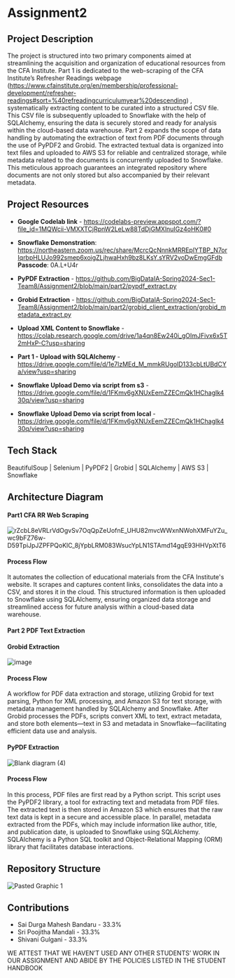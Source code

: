 # Assignment2

## Project Description
The project is structured into two primary components aimed at streamlining the acquisition and organization of educational resources from the CFA Institute. Part 1 is dedicated to the web-scraping of the CFA Institute’s Refresher Readings webpage (https://www.cfainstitute.org/en/membership/professional-development/refresher-readings#sort=%40refreadingcurriculumyear%20descending) , systematically extracting content to be curated into a structured CSV file. This CSV file is subsequently uploaded to Snowflake with the help of SQLAlchemy, ensuring the data is securely stored and ready for analysis within the cloud-based data warehouse. Part 2 expands the scope of data handling by automating the extraction of text from PDF documents through the use of PyPDF2 and Grobid. The extracted textual data is organized into text files and uploaded to AWS S3 for reliable and centralized storage, while metadata related to the documents is concurrently uploaded to Snowflake. This meticulous approach guarantees an integrated repository where documents are not only stored but also accompanied by their relevant metadata.

## Project Resources
* **Google Codelab link** - https://codelabs-preview.appspot.com/?file_id=1MQWcii-VMXXTCjRpnW2LeLw88TdDjGMXlnuIGz4oHK0#0
* **Snowflake Demonstration**: https://northeastern.zoom.us/rec/share/McrcQcNnnkMRREplYTBP_N7orIqrbpHLUJo992smep6xoigZLjhwaHxh9bz8LKsY.sYRV2voDwEmgGFdb  **Passcode**: 0A.L+U4r
* **PyPDF Extraction** - https://github.com/BigDataIA-Spring2024-Sec1-Team8/Assignment2/blob/main/part2/pypdf_extract.py
* **Grobid Extraction** - https://github.com/BigDataIA-Spring2024-Sec1-Team8/Assignment2/blob/main/part2/grobid_client_extraction/grobid_metadata_extract.py
* **Upload XML Content to Snowflake** - https://colab.research.google.com/drive/1a4qn8Ew240i_gOImJFivx6x5T2mHxP-C?usp=sharing
* **Part 1 - Upload with SQLAlchemy** - https://drive.google.com/file/d/1e7lzMEd_M_mmkRUgolD133cbLtUBdCYa/view?usp=sharing

* **Snowflake Upload Demo via script from s3** -https://drive.google.com/file/d/1FKmv6gXNUxEemZZECmQk1HChaglk430q/view?usp=sharing
* **Snowflake Upload Demo via script from local** -https://drive.google.com/file/d/1FKmv6gXNUxEemZZECmQk1HChaglk430q/view?usp=sharing

## Tech Stack

BeautifulSoup | Selenium | PyPDF2 | Grobid | SQLAlchemy | AWS S3 | Snowflake

## Architecture Diagram

#### Part1 CFA RR Web Scraping

![rZcbL8eVRLrVdOgvSv7OqQpZeUofnE_UHU82mvcWWxnNWohXMFuYZu_wc9bFZ76w-D59TpiJpJZPFPQoKlC_8jYpbLRM083WsucYpLN1STAmd14gqE93HHVpXtT6](https://github.com/BigDataIA-Spring2024-Sec1-Team8/Assignment2/assets/114782541/92ed0859-dd00-4489-84b7-cfb98ddf2f92)

#### Process Flow 
It automates the collection of educational materials from the CFA Institute's website. It scrapes and captures content links, consolidates the data into a CSV, and stores it in the cloud. This structured information is then uploaded to Snowflake using SQLAlchemy, ensuring organized data storage and streamlined access for future analysis within a cloud-based data warehouse.

#### Part 2 PDF Text Extraction
#### Grobid Extraction
 ![image](https://github.com/BigDataIA-Spring2024-Sec1-Team8/Assignment2/assets/114782541/54bec312-2e1d-4219-91ec-61757a7da14e)

#### Process Flow
A workflow for PDF data extraction and storage, utilizing Grobid for text parsing, Python for XML processing, and Amazon S3 for text storage, with metadata management handled by SQLAlchemy and Snowflake. After Grobid processes the PDFs, scripts convert XML to text, extract metadata, and store both elements—text in S3 and metadata in Snowflake—facilitating efficient data use and analysis.

#### PyPDF Extraction
![Blank diagram (4)](https://github.com/BigDataIA-Spring2024-Sec1-Team8/Assignment2/assets/114782541/1200edb7-00ff-4652-9aeb-9a28b09d6a79)

#### Process Flow
In this process, PDF files are first read by a Python script. This script uses the PyPDF2 library, a tool for extracting text and metadata from PDF files. The extracted text is then stored in Amazon S3 which ensures that the raw text data is kept in a secure and accessible place.
In parallel, metadata extracted from the PDFs, which may include information like author, title, and publication date, is uploaded to Snowflake using SQLAlchemy. SQLAlchemy is a Python SQL toolkit and Object-Relational Mapping (ORM) library that facilitates database interactions. 

## Repository Structure

![Pasted Graphic 1](https://github.com/BigDataIA-Spring2024-Sec1-Team8/Assignment2/assets/114782541/3bb1326f-514a-4519-bdee-0d5d149ac013)

## Contributions 
* Sai Durga Mahesh Bandaru - 33.3%
* Sri Poojitha Mandali - 33.3%
* Shivani Gulgani - 33.3%

WE ATTEST THAT WE HAVEN’T USED ANY OTHER STUDENTS’ WORK IN OUR ASSIGNMENT AND ABIDE BY THE POLICIES LISTED IN THE STUDENT HANDBOOK

